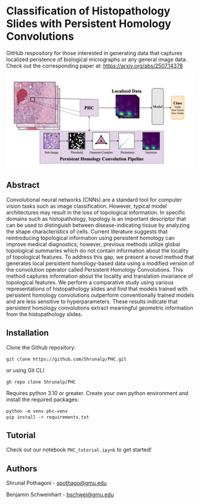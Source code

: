 # Classification of Histopathology Slides with Persistent Homology Convolutions
GitHub respository for those interested in generating data that captures localized peristence of biological micrographs or any general image data.
Check out the corresponding paper at: https://arxiv.org/abs/2507.14378

![alt text](https://github.com/Shrunalp/PHC/blob/main/PHC_visual.png?raw=true#center)

## Abstract
Convolutional neural networks (CNNs) are a standard tool for computer vision tasks such as image classification. However, typical model architectures may result in the loss of topological information. In specific domains such as histopathology, topology is an important descriptor that can be used to distinguish between disease-indicating tissue by analyzing the shape characteristics of cells. Current literature suggests that reintroducing topological information using persistent homology can improve medical diagnostics; however, previous methods utilize global topological summaries which do not contain information about the locality of topological features. To address this gap, we present a novel method that generates local persistent homology-based data using a modified version of the convolution operator called Persistent Homology Convolutions. This method captures information about the locality and translation invariance of topological features. We perform a comparative study using various representations of histopathology slides and find that models trained with persistent homology convolutions outperform conventionally trained models and are less sensitive to hyperparameters. These results indicate that persistent homology convolutions extract meaningful geometric information from the histopathology slides.

## Installation

Clone the Github repository:
```
git clone https://github.com/Shrunalp/PHC.git
```
or using Git CLI 
```
gh repo clone Shrunalp/PHC
```

Requires python 3.10 or greater. Create your own python environment and install the required packages:

```
python -m venv phc-venv
pip install -r requirements.txt
```

## Tutorial 

Check out our notebook ```PHC_tutorial.ipynb``` to get started!

## Authors

Shrunal Pothagoni - spothago@gmu.edu

Benjamin Schweinhart - bschwei@gmu.edu
